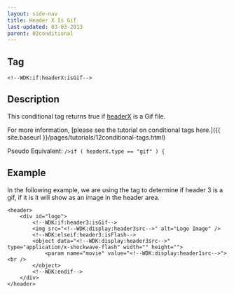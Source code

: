 ```yaml
---
layout: side-nav
title: Header X Is Gif
last-updated: 03-03-2013
parent: 02conditional
---
```


## Tag

`<!--WDK:if:headerX:isGif-->`

## Description

This conditional tag returns true if [headerX](13header-x.html) is a Gif file.

For more information, [please see the tutorial on conditional tags here.]({{ site.baseurl }}/pages/tutorials/12conditional-tags.html)

Pseudo Equivalent:
`/>if ( headerX.type == "gif" ) {`

## Example
In the following example, we are using the tag to determine if header 3 is a gif, if it is it will show as an image in the header area.

~~~
<header>
	<div id="logo">
		<!--WDK:if:header3:isGif-->
		<img src="<!--WDK:display:header3src-->" alt="Logo Image" />
		<!--WDK:elseif:header3:isFlash-->
		<object data="<!--WDK:display:header3src-->" type="application/x-shockwave-flash" width="" height="">
			<param name="movie" value="<!--WDK:display:header1src-->"><br />
		</object>
		<!--WDK:endif-->
	</div>
</header>
~~~